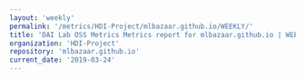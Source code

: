 ```yaml
---
layout: 'weekly'
permalink: '/metrics/HDI-Project/mlbazaar.github.io/WEEKLY/'
title: 'DAI Lab OSS Metrics Metrics report for mlbazaar.github.io | WEEKLY-REPORT-2019-03-24'
organization: 'HDI-Project'
repository: 'mlbazaar.github.io'
current_date: '2019-03-24'
---
```

